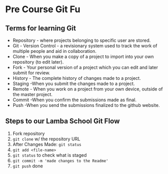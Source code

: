 # Pre Course Git Fu

## Terms for learning Git
 * Repository - where projects belonging to specific user are stored.
 * Git - Version Control - a revisionary system used to track the work of multiple people and aid in collaboration.
 * Clone - When you make a copy of a project to import into your own repository (to edit later).
 * Fork - Your personal version of a project which you can edit and later submit for review.
 * History - The complete history of changes made to a project.
 * Staging -When you submit the changes made to a project.
 * Remote - When you work on a project from your own device, outside of the master project.
 * Commit -When you confirm the submissions made as final.
 * Push -When you send the submissions finalized to the github website.

## Steps to our Lamba School Git Flow
1. Fork repository
2. `git clone` w/ the repository URL 
3. After Changes Made: `git status`
4. `git add <file-name>` 
5. `git status` to check what is staged
6. `git commit -m 'made changes to the Readme'`
7. `git push`
done